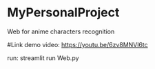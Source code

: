 # MyPersonalProject
Web for anime characters recognition

#Link demo video:
https://youtu.be/6zv8MNVl6tc

run:
streamlit run Web.py